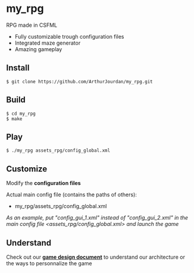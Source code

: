 # my_rpg
RPG made in CSFML

- Fully customizable trough configuration files
- Integrated maze generator
- Amazing gameplay

## Install
  ```
  $ git clone https://github.com/ArthurJourdan/my_rpg.git
  ```

## Build
  ```
  $ cd my_rpg
  $ make
  ```

## Play
  ```
  $ ./my_rpg assets_rpg/config_global.xml
  ```
## Customize
  Modify the **configuration files**

  Actual main config file (contains the paths of others):
  - my_rpg/assets_rpg/config_global.xml

  _As an example, put "config_gui_1.xml" instead of "config_gui_2.xml" in the main config file <assets_rpg/config_global.xml> and launch the game_


## Understand
Check out our **[game design document](https://docs.google.com/document/d/1wgLzArjvZyEVo4Af1-HZQ57faSfTBfgGj95InmLxgTc/edit?usp=sharing)** to understand our architecture or the ways to personnalize the game
